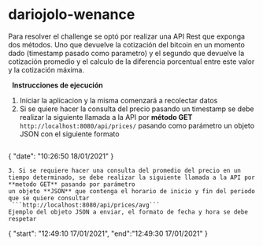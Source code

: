 # dariojolo-wenance
Para resolver el challenge se optó por realizar una API Rest que exponga dos métodos.
Uno que devuelve la cotización del bitcoin en un momento dado (timestamp pasado como parametro) y el segundo que devuelve la cotización promedio y el calculo de la diferencia porcentual entre este valor y la cotización máxima.

&nbsp;
**Instrucciones de ejecución**
1. Iniciar la aplicacion y la misma comenzará a recolectar datos
2. Si se quiere hacer la consulta del precio pasando un timestamp se debe realizar la siguiente llamada a la API por **método GET**
  ```http://localhost:8080/api/prices/```
  pasando como parámetro un objeto JSON con el siguiente formato
   ```
  {
    "date": "10:26:50 18/01/2021"
  }
 ```
3. Si se requiere hacer una consulta del promedio del precio en un tiempo determinado, se debe realizar la siguiente llamada a la API por **metodo GET** pasando por parámetro 
 un objeto **JSON** que contenga el horario de inicio y fin del periodo que se quiere consultar
  ```http://localhost:8080/api/prices/avg```
 Ejemplo del objeto JSON a enviar, el formato de fecha y hora se debe respetar 
  ```
  {
    "start": "12:49:10 17/01/2021",
    "end":"12:49:30 17/01/2021"
  }
  ```
